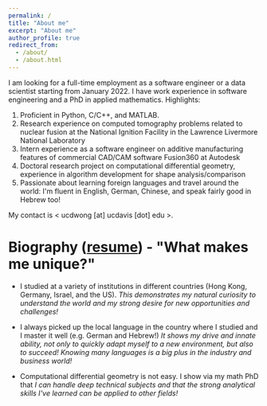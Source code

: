 ```yaml
---
permalink: /
title: "About me"
excerpt: "About me"
author_profile: true
redirect_from: 
  - /about/
  - /about.html
---
```


I am looking for a full-time employment as a software engineer or a data scientist starting from January 2022. 
I have work experience in software engineering and a PhD in applied mathematics. Highlights:
1. Proficient in Python, C/C++, and MATLAB.
2. Research experience on computed tomography problems related to nuclear fusion at the National Ignition Facility in the Lawrence Livermore National Laboratory
3. Intern experience as a software engineer on additive manufacturing features of commercial CAD/CAM software Fusion360 at Autodesk 
4. Doctoral research project on computational differential geometry, experience in algorithm development for shape analysis/comparison
5. Passionate about learning foreign languages and travel around the world: I'm fluent in English, German, Chinese, and speak fairly good in Hebrew too!

My contact is < ucdwong [at] ucdavis [dot] edu >.


<!--I am a graduate student in applied mathematics at [University of California, Davis](https://www.math.ucdavis.edu/). My research focuses on computational geometry and topology. I have been working on applying [conformalized mean curvature flow](https://karrywong.github.io/publication/Application_Of_Mean_Curvature_Flow_For_Surface_Parametrizations) to obtain conformal parametrizations of surfaces. My work is part of a larger project on [shape comaprison](https://doi.org/10.1098/rsif.2015.0795). I am fortunate to be advised by [Joel Hass](https://www.math.ucdavis.edu/~hass/) and [Patrice Koehl](https://www.cs.ucdavis.edu/~koehl/index.html).-->

<!--In parallel, I have been working as a student intern on 3-D electron temperature measurement and x-ray emission tomography of nuclear fusion hotspot at the [National Ignition Facility](https://lasers.llnl.gov) in the [Lawrence Livermore National Laboratory](https://www.llnl.gov) since December 2019. I work with Dr. [Benjamin Bachmann](https://scholar.google.com/citations?user=rpVopGoAAAAJ&hl=en). My work enables me to dive into the field of [high energy density science](https://heds-center.llnl.gov). Here is a 3-minute [SLAM talk](https://youtu.be/m72JuuaUUJI) to summarize my work.-->
 
Biography ([resume](https://karrywong.github.io/files/resume_kawaiWONG.pdf)) - "What makes me unique?"
======
* I studied at a variety of institutions in different countries (Hong Kong, Germany, Israel, and the US). *This demonstrates my natural curiosity to understand the world and my strong desire for new opportunities and challenges!*

* I always picked up the local language in the country where I studied and I master it well (e.g. German and Hebrew!) *It shows my drive and innate ability, not only to quickly adapt myself to a new environment, but also to succeed! Knowing many languages is a big plus in the industry and business world!*

* Computational differential geometry is not easy. I show via my math PhD that *I can handle deep technical subjects and that the strong analytical skills I've learned can be applied to other fields!*

<!--I completed my M.Sc. at [the Technical University of Munich](https://www.ma.tum.de) in 2015 and B.Sc. at the [Hong Kong University of Science Technology](http://www.math.ust.hk) in 2011. I completed my master's thesis on [optimal surface embedding](https://www.researchgate.net/publication/285206534_Optimal_Isometric_Embeddings_of_surfaces_in_3-dimensional_spaces) at the [Hebrew University of Jerusalem](https://mathematics.huji.ac.il) under the guidance of [Raz Kupferman](https://razkupferman.wixsite.com/mysite). Prior to my graduate studies in the US, I worked in Germany as a software test engineer at Rohde & Schwarz and interned briefly at Siemens. -->

<!--Outside my research work, I am currently a passionate learner of machine learning and data science. I want to explore their potential applications to shape comparison and problems in limited view computed tomography.  -->

<!--Moreover, I am an avid world traveler and have great enthusiasm to learn different foreign languages - native in Cantonese, fluent in English, German, and Mandarin, conversational in Hebrew!-->
